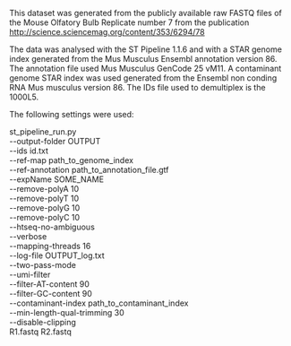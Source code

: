This dataset was generated
from the publicly available raw FASTQ files
of the Mouse Olfatory Bulb Replicate number 7
from the publication http://science.sciencemag.org/content/353/6294/78


The data was analysed with the ST Pipeline 1.1.6
and with a STAR genome index generated from
the Mus Musculus Ensembl annotation version 86. 
The annotation file used Mus Musculus GenCode 25 vM11.
A contaminant genome STAR index was used generated
from the Ensembl non conding RNA Mus musculus version 86.
The IDs file used to demultiplex is the 1000L5.
 
The following settings were used:

st_pipeline_run.py \
  --output-folder OUTPUT \
  --ids id.txt \
  --ref-map path_to_genome_index \
  --ref-annotation path_to_annotation_file.gtf \
  --expName SOME_NAME \
  --remove-polyA 10 \
  --remove-polyT 10 \
  --remove-polyG 10 \
  --remove-polyC 10 \
  --htseq-no-ambiguous \
  --verbose \
  --mapping-threads 16 \
  --log-file OUTPUT_log.txt \
  --two-pass-mode \
  --umi-filter \
  --filter-AT-content 90 \
  --filter-GC-content 90 \
  --contaminant-index path_to_contaminant_index \
  --min-length-qual-trimming 30 \
  --disable-clipping \
  R1.fastq R2.fastq
